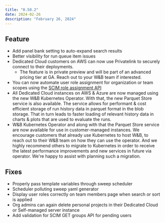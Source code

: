 ```yaml
---
title: "0.50.2"
date: 2024-02-26
description: "February 26, 2024"
---
```


## Feature

* Add panel bank setting to auto-expand search results
* Better visibility for run queue item issues
* Dedicated Cloud customers on AWS can now use Privatelink to securely connect to their deployments. 
    * The feature is in private preview and will be part of an advanced pricing tier at GA. Reach out to your W&B team if interested.
* You can now automate user role assignment for organization or team scopes using the [SCIM role assignment API](https://docs.wandb.ai/guides/hosting/manage-users#role-assignment-api)
* All Dedicated Cloud instances on AWS & Azure are now managed using the new W&B Kubernetes Operator. With that, the new Parquet Store service is also available. The service allows for performant & cost efficient storage of run history data in parquet format in the blob storage. That in turn leads to faster loading of relevant history data in charts & plots that are used to evaluate the runs.
* W&B Kubernetes Operator and along with that the Parquet Store service are now available for use in customer-managed instances. We encourage customers that already use Kubernetes to host W&B, to reach out to their W&B team on how they can use the operator. And we highly recommend others to migrate to Kubernetes in order to receive the latest performance improvements and new services in future via operator. We're happy to assist with planning such a migration.


## Fixes

* Properly pass template variables through sweep scheduler
* Scheduler polluting sweep yaml generator
* Display user roles correctly on team members page when search or sort is applied
* Org admins can again delete personal projects in their Dedicated Cloud or Self-managed server instance
* Add validation for SCIM GET groups API for pending users

